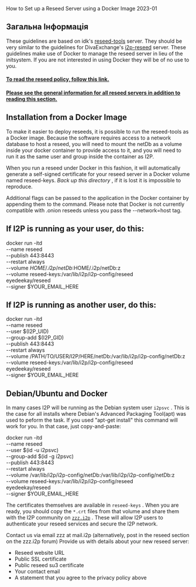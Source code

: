  How to Set up a
Reseed Server using a Docker Image 2023-01 

## Загальна Інформація

These guidelines are based on idk\'s
[reseed-tools](https://i2pgit.org/idk/reseed-tools) server. They should
be very similar to the guidelines for DivaExchange\'s
[i2p-reseed](https://codeberg.org/diva.exchange/i2p-reseed) server.
These guidelines make use of Docker to manage the reseed server in lieu
of the initsystem. If you are not interested in using Docker they will
be of no use to you.

#### [To read the reseed policy, follow this link.](reseed-policy)

#### [Please see the general information for all reseed servers in addition to reading this section.](reseed)

## Installation from a Docker Image

To make it easier to deploy reseeds, it is possible to run the
reseed-tools as a Docker image. Because the software requires access to
a network database to host a reseed, you will need to mount the netDb as
a volume inside your docker container to provide access to it, and you
will need to run it as the same user and group inside the container as
I2P.

When you run a reseed under Docker in this fashion, it will
automatically generate a self-signed certificate for your reseed server
in a Docker volume named reseed-keys. *Back up this directory* , if it
is lost it is impossible to reproduce.

Additional flags can be passed to the application in the Docker
container by appending them to the command. Please note that Docker is
not currently compatible with .onion reseeds unless you pass the
--network=host tag.

## If I2P is running as your user, do this:

 docker run -itd \
 --name reseed \
 --publish 443:8443 \
 --restart always \
 --volume $HOME/.i2p/netDb:$HOME/.i2p/netDb:z \
 --volume reseed-keys:/var/lib/i2p/i2p-config/reseed \
 eyedeekay/reseed \
 --signer $YOUR_EMAIL_HERE

## If I2P is running as another user, do this:

 docker run -itd \
 --name reseed \
 --user $(I2P_UID) \
 --group-add $(I2P_GID) \
 --publish 443:8443 \
 --restart always \
 --volume /PATH/TO/USER/I2P/HERE/netDb:/var/lib/i2p/i2p-config/netDb:z \
 --volume reseed-keys:/var/lib/i2p/i2p-config/reseed \
 eyedeekay/reseed \
 --signer $YOUR_EMAIL_HERE

## **Debian/Ubuntu and Docker**

In many cases I2P will be running as the Debian system user ` i2psvc ` .
This is the case for all installs where Debian's Advanced Packaging
Tool(apt) was used to peform the task. If you used \"apt-get install\"
this command will work for you. In that case, just copy-and-paste:

 docker run -itd \
 --name reseed \
 --user $(id -u i2psvc) \
 --group-add $(id -g i2psvc) \
 --publish 443:8443 \
 --restart always \
 --volume /var/lib/i2p/i2p-config/netDb:/var/lib/i2p/i2p-config/netDb:z \
 --volume reseed-keys:/var/lib/i2p/i2p-config/reseed \
 eyedeekay/reseed \
 --signer $YOUR_EMAIL_HERE

The certificates themselves are available in ` reseed-keys ` . When you
are ready, you should copy the ` *.crt ` files from that volume and
share them with the I2P community on [` zzz.i2p `](http://zzz.i2p) .
These will allow I2P users to authenticate your reseed services and
secure the I2P network.

Contact us via email zzz at mail.i2p (alternatively, post in the reseed
section on the zzz.i2p forum) Provide us with details about your new
reseed server:

- Reseed website URL
- Public SSL certificate
- Public reseed su3 certificate
- Your contact email
- A statement that you agree to the privacy policy above


